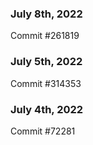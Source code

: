 ### July 8th, 2022

Commit #261819

### July 5th, 2022

Commit #314353


### July 4th, 2022

Commit #72281
